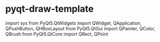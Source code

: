 # pyqt-draw-template

import sys
from PyQt5.QtWidgets import QWidget, QApplication, QPushButton, QHBoxLayout
from PyQt5.QtGui import QPainter, QColor, QBrush
from PyQt5.QtCore import QRect, QPoint
